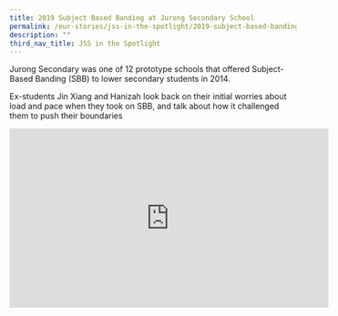 ```yaml
---
title: 2019 Subject Based Banding at Jurong Secondary School
permalink: /our-stories/jss-in-the-spotlight/2019-subject-based-banding-at-jurong-secondary-school/
description: ""
third_nav_title: JSS in the Spotlight
---
```

Jurong Secondary was one of 12 prototype schools that offered Subject-Based Banding (SBB) to lower secondary students in 2014.  

Ex-students Jin Xiang and Hanizah look back on their initial worries about load and pace when they took on SBB, and talk about how it challenged them to push their boundaries

<iframe width="560" height="315" src="https://www.youtube.com/embed/sgYDVSF6S8I?start=1" title="YouTube video player" frameborder="0" allow="accelerometer; autoplay; clipboard-write; encrypted-media; gyroscope; picture-in-picture" allowfullscreen></iframe>